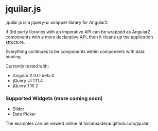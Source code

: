 # jquilar.js

jquilar.js is a jquery-ui wrapper library for Angular2.

If 3rd party libraries with an imperative API can be wrapped as Angular2 components with a more declarative API, then it cleans up the application structure.

Everything continues to be components within components with data binding

Currently tested with:
- Angular 2.0.0-beta.0
- jQuery UI 1.11.4
- jQuery 1.10.2

### Supported Widgets (more coming soon)
- Slider
- Date Picker


The examples can be viewed online at himansudesai.github.com/jquilar

